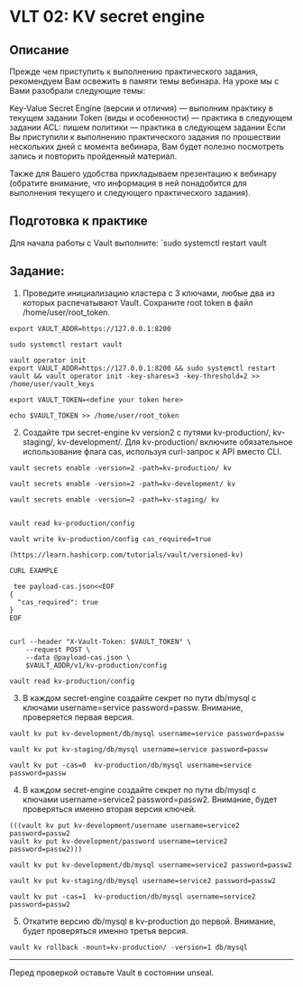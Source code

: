 # VLT 02: KV secret engine
## Описание
Прежде чем приступить к выполнению практического задания, рекомендуем Вам освежить в памяти темы вебинара. На уроке мы с Вами разобрали следующие темы:

Key-Value Secret Engine (версии и отличия) — выполним практику в текущем задании
Token (виды и особенности) — практика в следующем задании
ACL: пишем политики — практика в следующем задании
Если Вы приступили к выполнению практического задания по прошествии нескольких дней с момента вебинара, Вам будет полезно посмотреть запись и повторить пройденный материал.

Также для Вашего удобства прикладываем презентацию к вебинару (обратите внимание, что информация в ней понадобится для выполнения текущего и следующего практического задания).

## Подготовка к практике
Для начала работы с Vault выполните:
`sudo systemctl restart vault

## Задание:
1. Проведите инициализацию кластера с 3 ключами, любые два из которых распечатывают Vault. Сохраните root token в файл /home/user/root_token.
```
export VAULT_ADDR=https://127.0.0.1:8200

sudo systemctl restart vault

vault operator init
export VAULT_ADDR=https://127.0.0.1:8200 && sudo systemctl restart vault && vault operator init -key-shares=3 -key-threshold=2 >> /home/user/vault_keys

export VAULT_TOKEN=<define your token here>

echo $VAULT_TOKEN >> /home/user/root_token

```
2. Создайте три secret-engine kv version2 с путями kv-production/, kv-staging/, kv-development/. Для kv-production/ включите обязательное использование флага cas, используя curl-запрос к API вместо CLI.
```
vault secrets enable -version=2 -path=kv-production/ kv

vault secrets enable -version=2 -path=kv-development/ kv

vault secrets enable -version=2 -path=kv-staging/ kv


vault read kv-production/config

vault write kv-production/config cas_required=true

(https://learn.hashicorp.com/tutorials/vault/versioned-kv)

CURL EXAMPLE

 tee payload-cas.json<<EOF
{
  "cas_required": true
}
EOF


curl --header "X-Vault-Token: $VAULT_TOKEN" \
    --request POST \
    --data @payload-cas.json \
    $VAULT_ADDR/v1/kv-production/config

vault read kv-production/config
```
3. В каждом secret-engine создайте секрет по пути db/mysql с ключами username=service password=passw. Внимание, проверяется первая версия.
```
vault kv put kv-development/db/mysql username=service password=passw

vault kv put kv-staging/db/mysql username=service password=passw

vault kv put -cas=0  kv-production/db/mysql username=service password=passw
```
4. В каждом secret-engine создайте секрет по пути db/mysql с ключами username=service2 password=passw2. Внимание, будет проверяться именно вторая версия ключей.
```
(((vault kv put kv-development/username username=service2 password=passw2
vault kv put kv-development/password username=service2 password=passw2)))

vault kv put kv-development/db/mysql username=service2 password=passw2

vault kv put kv-staging/db/mysql username=service2 password=passw2

vault kv put -cas=1  kv-production/db/mysql username=service2 password=passw2
```

5. Откатите версию db/mysql в kv-production до первой. Внимание, будет проверяться именно третья версия.
```
vault kv rollback -mount=kv-production/ -version=1 db/mysql
```
***

Перед проверкой оставьте Vault в состоянии unseal.